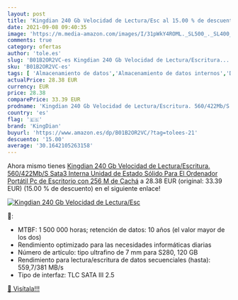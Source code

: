 ```yaml
---
layout: post
title: 'Kingdian 240 Gb Velocidad de Lectura/Esc al 15.00 % de descuento'
date: 2021-09-08 09:40:35
image: 'https://m.media-amazon.com/images/I/31pWkY4ROML._SL500_._SL400_.jpg'
comments: true
category: ofertas
author: 'tole.es'
slug: 'B01B2OR2VC-es Kingdian 240 Gb Velocidad de Lectura/Escritura....'
sku: 'B01B2OR2VC-es'
tags: [ 'Almacenamiento de datos','Almacenamiento de datos internos','Discos duros sólidos internos','Informática','kingdian','ordenador', ]
actualPrice: 28.38 EUR
currency: EUR
price: 28.38
comparePrice: 33.39 EUR
prodname: 'Kingdian 240 Gb Velocidad de Lectura/Escritura. 560/422Mb/S Sata3 Interna Unidad de Estado Sólido Para El Ordenador Portátil Pc de Escritorio con 256 M de Cachá'
country: 'es'
flag: '🇪🇸'
brand: 'KingDian'
buyurl: 'https://www.amazon.es/dp/B01B2OR2VC/?tag=tolees-21'
descuento: '15.00'
average: '30.1642105263158'
---
```


Ahora mismo tienes [Kingdian 240 Gb Velocidad de Lectura/Escritura. 560/422Mb/S Sata3 Interna Unidad de Estado Sólido Para El Ordenador Portátil Pc de Escritorio con 256 M de Cachá](https://www.amazon.es/dp/B01B2OR2VC/?tag=tolees-21) a 28.38 EUR (original: 33.39 EUR) (15.00 %  de descuento) en el siguiente enlace!

[![Kingdian 240 Gb Velocidad de Lectura/Esc](https://m.media-amazon.com/images/I/31pWkY4ROML._SL500_._SL400_.jpg)](https://www.amazon.es/dp/B01B2OR2VC/?tag=tolees-21)

🔎:

- MTBF: 1 500 000 horas; retención de datos: 10 años (el valor mayor de los dos)
- Rendimiento optimizado para las necesidades informáticas diarias
- Número de artículo: tipo ultrafino de 7 mm para S280, 120 GB
- Rendimiento para lectura/escritura de datos secuenciales (hasta): 559,7/381 MB/s
- Tipo de interfaz: TLC SATA III 2.5

[🛒 Visítala!!!](https://www.amazon.es/dp/B01B2OR2VC/?tag=tolees-21)
